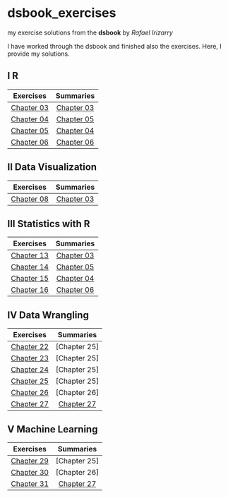 # dsbook_exercises
my exercise solutions from the **dsbook** by *Rafael Irizarry*

I have worked through the dsbook and finished also the exercises. Here, I provide my solutions.

I R
------

 Exercises  |    Summaries  |
----------|:-------------:|
 [Chapter 03](ex_03_r_basics.html) |  [Chapter 03]() |
 [Chapter 04](ex_03_r_basics.html) |  [Chapter 05]() |
 [Chapter 05](ex_03_r_basics.html) |  [Chapter 04]() |
 [Chapter 06](ex_03_r_basics.html) |  [Chapter 06]() |

II Data Visualization
------

 Exercises  |    Summaries  |
----------|:-------------:|
 [Chapter 08](ex_03_r_basics.html) |  [Chapter 03](ch_03_text_mining.html) |

III Statistics with R
------

 Exercises  |    Summaries  |
----------|:-------------:|
 [Chapter 13](ex_03_r_basics.html) |  [Chapter 03]() |
 [Chapter 14](ex_03_r_basics.html) |  [Chapter 05]() |
 [Chapter 15](ex_03_r_basics.html) |  [Chapter 04]() |
 [Chapter 16](ex_03_r_basics.html) |  [Chapter 06]() |

IV Data Wrangling
------

 Exercises  |    Summaries  |
----------|:-------------:|
 [Chapter 22](ex_22_reshaping_data.html) |  [Chapter 25] |
 [Chapter 23](ex_23_joining_tables.html) |  [Chapter 25] |
 [Chapter 24](ex_24_web_scraping.html) |  [Chapter 25] |
 [Chapter 25](ex_25_string_processing.html) |  [Chapter 25] |
 [Chapter 26](ex_26_parsing_dates_and_times.html) | [Chapter 26]  |
 [Chapter 27](ex_27_text_mining.html) | [Chapter 27](ch_27_text_mining.html) |

V Machine Learning
------

 Exercises  |    Summaries  |
----------|:-------------:|
 [Chapter 29](ex_03_r_basics.html) |  [Chapter 25] |
 [Chapter 30](ex_26_parsing_dates_and_times.html) | [Chapter 26]  |
 [Chapter 31](ex_27_text_mining.html) | [Chapter 27](ch_27_text_mining.html) |


